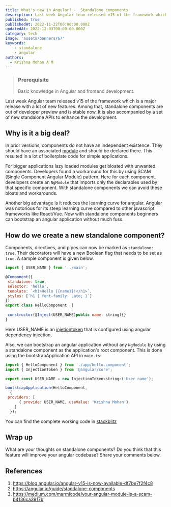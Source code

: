 ```yaml
---
title: What's new in Angular? -  Standalone components 
description: Last week Angular team released v15 of the framework which is a major release with a lot of new features. Among that, standalone components are out of developer preview and is stable now. It is also accompanied by a set of new standalone APIs to enhance the development.
published: true
publishedAt: 2022-11-22T00:00:00.000Z
updatedAt: 2022-12-03T00:00:00.000Z
category: tech
image: 'assets/banners/67'
keywords: 
    - standalone
    - angular    
authors:
  - Krishna Mohan A M
---
```


>### Prerequisite
>Basic knowledge in Angular and frontend development.



Last week Angular team released v15 of the framework which is a major release with a lot of new features. Among that, standalone components are out of developer preview and is stable now. It is also accompanied by a set of new standalone APIs to enhance the development.

## Why is it a big deal?

In prior versions, components do not have an independent existence. They should have an associated [module](https://angular.io/api/core/NgModule) and should be declared there. This resulted in a lot of boilerplate code for simple applications. 

For bigger applications lazy loaded modules get bloated with unwanted components. Developers found a workaround for this by using SCAM (Single Component Angular Module) pattern. Here for each component, developers create an `NgModule` that imports only the declarables used by that specific component. With standalone components we can avoid these bloats and workarounds.

Another big advantage is it reduces the learning curve for angular. Angular was notorious for its steep learning curve compared to other javascript frameworks like React/Vue. Now with standalone components beginners can bootstrap an angular application without much fuss.

## How do we create a new standalone component?

 Components, directives, and pipes can now be marked as `standalone: true`.  Their decorators will have a new Boolean flag that needs to be set as `true`. A sample component is given below.

 

```javascript
import { USER_NAME } from '../main';

@Component({
 standalone: true,
 selector: 'hello',
 template: `<h1>Hello {{name}}!</h1>`,
 styles: [`h1 { font-family: Lato; }`]
})
export class HelloComponent  {
 
 constructor(@Inject(USER_NAME)public name: string){}
}
```

Here USER_NAME is an [injetiontoken](https://angular.io/api/core/InjectionToken) that is configured using angular dependency injection.

Also, we can bootstrap an angular application without any `NgModule` by using a standalone component as the application's root component. This is done using the bootstrapApplication API in `main.ts`:

 
```javascript
import { HelloComponent } from './app/hello.component';
import { InjectionToken } from '@angular/core';

export const USER_NAME = new InjectionToken<string>('User name');

bootstrapApplication(HelloComponent, 
  {
 providers: [
      { provide: USER_NAME, useValue: 'Krishna Mohan'}
    ]
  });
```

You can find the complete working code in [stackblitz](https://stackblitz.com/edit/ang-standalone-km21)

## Wrap up

What are your thoughts on standalone components? Do you think that this feature will improve your angular codebase? Share your comments below.

## References
1. https://blog.angular.io/angular-v15-is-now-available-df7be7f2f4c8
2. https://angular.io/guide/standalone-components
3. https://medium.com/marmicode/your-angular-module-is-a-scam-b4136ca3917b

